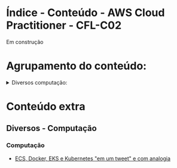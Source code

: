 # Índice - Conteúdo - AWS Cloud Practitioner - CFL-C02

Em construção


# Agrupamento do conteúdo:
<details>
<summary>Diversos computação:</summary>
  
```mermaid
graph LR
01[Diversos computação] --> 001(Computação) --> 0001(AWS Batch)
001 --> 0002(Amazon EC2)
001 --> 0003(AWS Elastic Beanstalk)
001 --> 0004(Amazon Lightsail)
001 --> 0005(Zonas Locais da AWS)
001 --> 0006(AWS Outposts)
001 --> 0007(AWS Wavelength)

01 --> 002(Contêineres)
002 --> 0008(Amazon ECS)
002 --> 0009(Amazon EKS)
002 --> 0010(Amazon ECR)

01 --> 003(Usuário final)
003 --> 0011(Amazon AppStream 2.0)
003 --> 0012(Amazon WorkSpaces)
003 --> 0013(Amazon WorkSpaces Web*)

01 --> 004(Web e dispositivos móveis)
004 --> 0014(AWS Amplify)
004 --> 0015(AWS AppSync)
004 --> 0016(AWS Device Farm)

01 --> 005(Internet das coisas)
005 --> 0017(AWS IoT Core)
005 --> 0018(AWS IoT Greengrass)

01 --> 006(Sem servidor)
006 --> 0019(AWS Lambda)
006 --> 0020(AWS Fargate)

```
</details>


# Conteúdo extra
## Diversos - Computação
### Computação
- [ECS, Docker, EKS e Kubernetes "em um tweet" e com analogia](https://github.com/millena84/aws-cfl-c02-pt-br/blob/main/extras/ecs-docker-eks-k8s-em-1-tweet.md)
